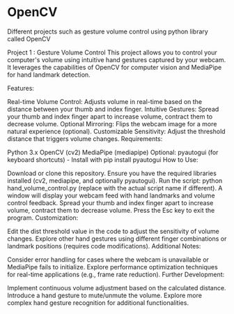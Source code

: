 # OpenCV
Different projects such as gesture volume control using python library called OpenCV

Project 1 : Gesture Volume Control
This project allows you to control your computer's volume using intuitive hand gestures captured by your webcam. It leverages the capabilities of OpenCV for computer vision and MediaPipe for hand landmark detection.

Features:

Real-time Volume Control: Adjusts volume in real-time based on the distance between your thumb and index finger.
Intuitive Gestures: Spread your thumb and index finger apart to increase volume, contract them to decrease volume.
Optional Mirroring: Flips the webcam image for a more natural experience (optional).
Customizable Sensitivity: Adjust the threshold distance that triggers volume changes.
Requirements:

Python 3.x
OpenCV (cv2)
MediaPipe (mediapipe)
Optional: pyautogui (for keyboard shortcuts) - Install with pip install pyautogui
How to Use:

Download or clone this repository.
Ensure you have the required libraries installed (cv2, mediapipe, and optionally pyautogui).
Run the script: python hand_volume_control.py (replace with the actual script name if different).
A window will display your webcam feed with hand landmarks and volume control feedback.
Spread your thumb and index finger apart to increase volume, contract them to decrease volume.
Press the Esc key to exit the program.
Customization:

Edit the dist threshold value in the code to adjust the sensitivity of volume changes.
Explore other hand gestures using different finger combinations or landmark positions (requires code modifications).
Additional Notes:

Consider error handling for cases where the webcam is unavailable or MediaPipe fails to initialize.
Explore performance optimization techniques for real-time applications (e.g., frame rate reduction).
Further Development:

Implement continuous volume adjustment based on the calculated distance.
Introduce a hand gesture to mute/unmute the volume.
Explore more complex hand gesture recognition for additional functionalities.
